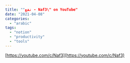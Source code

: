 ```yaml
---
title: ""نفع - Naf3\" on YouTube"
date: "2021-04-08"
categories: 
  - "arabic"
tags: 
  - "notion"
  - "productivity"
  - "tools"
---
```


[https://youtube.com/c/Naf3](https://youtube.com/c/Naf3)
